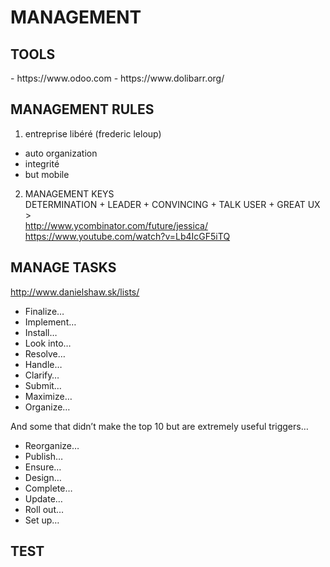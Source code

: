 <h1>MANAGEMENT</h1>

<h2>TOOLS</h2>
- https://www.odoo.com
- https://www.dolibarr.org/

<h2>MANAGEMENT RULES</h2>
<ol>
<li>entreprise libéré (frederic leloup)</li>
</ol>
<ul>
<li>auto organization</li>
<li>integrité</li>
<li>but mobile</li>
</ul>
<ol start="2">
<li>MANAGEMENT KEYS<br>
DETERMINATION + LEADER + CONVINCING + TALK USER + GREAT UX ><br>
<a href="http://www.ycombinator.com/future/jessica/">http://www.ycombinator.com/future/jessica/</a><br>
<a href="https://www.youtube.com/watch?v=Lb4IcGF5iTQ">https://www.youtube.com/watch?v=Lb4IcGF5iTQ</a></li>
</ol>
<h2>MANAGE TASKS</h2>
<p><a href="http://www.danielshaw.sk/lists/">http://www.danielshaw.sk/lists/</a></p>
<ul>
<li>Finalize…</li>
<li>Implement…</li>
<li>Install…</li>
<li>Look into…</li>
<li>Resolve…</li>
<li>Handle…</li>
<li>Clarify…</li>
<li>Submit…</li>
<li>Maximize…</li>
<li>Organize…</li>
</ul>
<p>And some that didn’t make the top 10 but are extremely useful triggers…</p>
<ul>
<li>Reorganize…</li>
<li>Publish…</li>
<li>Ensure…</li>
<li>Design…</li>
<li>Complete…</li>
<li>Update…</li>
<li>Roll out…</li>
<li>Set up…</li>
</ul>
<h2>TEST</h2>
